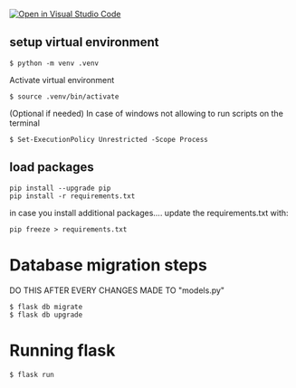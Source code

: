 [![Open in Visual Studio Code](https://classroom.github.com/assets/open-in-vscode-c66648af7eb3fe8bc4f294546bfd86ef473780cde1dea487d3c4ff354943c9ae.svg)](https://classroom.github.com/online_ide?assignment_repo_id=8146188&assignment_repo_type=AssignmentRepo)


## setup virtual environment

```
$ python -m venv .venv
```

Activate virtual environment

```
$ source .venv/bin/activate
```

(Optional if needed) In case of windows not allowing to run scripts on the terminal
```
$ Set-ExecutionPolicy Unrestricted -Scope Process
```

## load packages

```
pip install --upgrade pip
pip install -r requirements.txt

```

in case you install additional packages.... update the requirements.txt with:

```
pip freeze > requirements.txt

```

# Database migration steps
DO THIS AFTER EVERY CHANGES MADE TO "models.py"
```
$ flask db migrate
$ flask db upgrade
```


# Running flask

```
$ flask run
```
